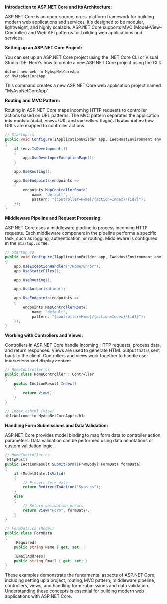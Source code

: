 **Introduction to ASP.NET Core and its Architecture:**

ASP.NET Core is an open-source, cross-platform framework for building modern web applications and services. It's designed to be modular, lightweight, and highly scalable. ASP.NET Core supports MVC (Model-View-Controller) and Web API patterns for building web applications and services.

**Setting up an ASP.NET Core Project:**

You can set up an ASP.NET Core project using the .NET Core CLI or Visual Studio IDE. Here's how to create a new ASP.NET Core project using the CLI:

```
dotnet new web -n MyAspNetCoreApp
cd MyAspNetCoreApp
```

This command creates a new ASP.NET Core web application project named "MyAspNetCoreApp".

**Routing and MVC Pattern:**

Routing in ASP.NET Core maps incoming HTTP requests to controller actions based on URL patterns. The MVC pattern separates the application into models (data), views (UI), and controllers (logic). Routes define how URLs are mapped to controller actions.

```csharp
// Startup.cs
public void Configure(IApplicationBuilder app, IWebHostEnvironment env)
{
    if (env.IsDevelopment())
    {
        app.UseDeveloperExceptionPage();
    }

    app.UseRouting();

    app.UseEndpoints(endpoints =>
    {
        endpoints.MapControllerRoute(
            name: "default",
            pattern: "{controller=Home}/{action=Index}/{id?}");
    });
}
```

**Middleware Pipeline and Request Processing:**

ASP.NET Core uses a middleware pipeline to process incoming HTTP requests. Each middleware component in the pipeline performs a specific task, such as logging, authentication, or routing. Middleware is configured in the `Startup.cs` file.

```csharp
// Startup.cs
public void Configure(IApplicationBuilder app, IWebHostEnvironment env)
{
    app.UseExceptionHandler("/Home/Error");
    app.UseStaticFiles();

    app.UseRouting();

    app.UseAuthorization();

    app.UseEndpoints(endpoints =>
    {
        endpoints.MapControllerRoute(
            name: "default",
            pattern: "{controller=Home}/{action=Index}/{id?}");
    });
}
```

**Working with Controllers and Views:**

Controllers in ASP.NET Core handle incoming HTTP requests, process data, and return responses. Views are used to generate HTML output that is sent back to the client. Controllers and views work together to handle user interactions and display content.

```csharp
// HomeController.cs
public class HomeController : Controller
{
    public IActionResult Index()
    {
        return View();
    }
}

// Index.cshtml (View)
<h1>Welcome to MyAspNetCoreApp!</h1>
```

**Handling Form Submissions and Data Validation:**

ASP.NET Core provides model binding to map form data to controller action parameters. Data validation can be performed using data annotations or custom validation logic.

```csharp
// HomeController.cs
[HttpPost]
public IActionResult SubmitForm([FromBody] FormData formData)
{
    if (ModelState.IsValid)
    {
        // Process form data
        return RedirectToAction("Success");
    }
    else
    {
        // Return validation errors
        return View("Form", formData);
    }
}

// FormData.cs (Model)
public class FormData
{
    [Required]
    public string Name { get; set; }

    [EmailAddress]
    public string Email { get; set; }
}
```

These examples demonstrate the fundamental aspects of ASP.NET Core, including setting up a project, routing, MVC pattern, middleware pipeline, controllers, views, and handling form submissions and data validation. Understanding these concepts is essential for building modern web applications with ASP.NET Core.